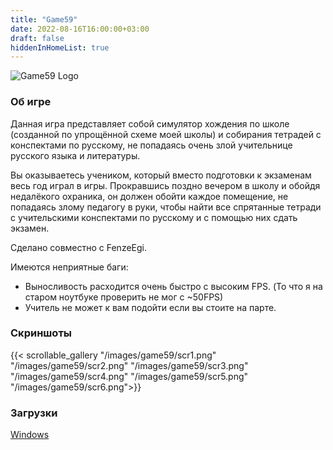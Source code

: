 ```yaml
---
title: "Game59"
date: 2022-08-16T16:00:00+03:00
draft: false
hiddenInHomeList: true
---
```


![Game59 Logo](/images/game59/Game59.png)

### Об игре
Данная игра представляет собой симулятор хождения по школе (созданной по упрощённой схеме моей школы) и собирания тетрадей с конспектами по русскому, не попадаясь очень злой учительнице русского языка и литературы.

Вы оказываетесь учеником, который вместо подготовки к экзаменам весь год играл в игры. Прокравшись поздно вечером в школу и обойдя недалёкого охраника, он должен обойти каждое помещение, не попадаясь злому педагогу в руки, чтобы найти все спрятанные тетради с учительскими конспектами по русскому и с помощью них сдать экзамен.

Сделано совместно с FenzeEgi.

Имеются неприятные баги:
- Выносливость расходится очень быстро с высоким FPS. (То что я на старом ноутбуке проверить не мог с ~50FPS)
- Учитель не может к вам подойти если вы стоите на парте.

### Скриншоты
{{< scrollable_gallery "/images/game59/scr1.png" "/images/game59/scr2.png" "/images/game59/scr3.png" "/images/game59/scr4.png" "/images/game59/scr5.png" "/images/game59/scr6.png">}}

### Загрузки
[Windows](https://homedl.sergds.xyz/game_releases/Game59/Game59-Opt-1.0.1%2B0.zip)